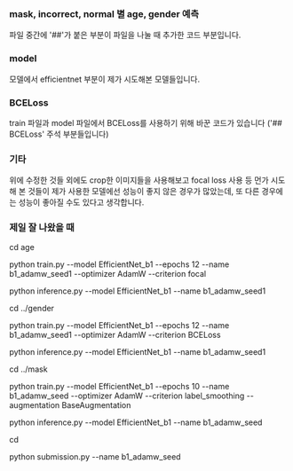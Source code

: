 ### mask, incorrect, normal 별 age, gender 예측
파일 중간에 '##'가 붙은 부분이 파일을 나눌 때 추가한 코드 부분입니다.
### model
모델에서 efficientnet 부분이 제가 시도해본 모델들입니다.
### BCELoss
train 파일과 model 파일에서 BCELoss를 사용하기 위해 바꾼 코드가 있습니다 ('## BCELoss' 주석 부분들입니다)
### 기타
위에 수정한 것들 외에도 crop한 이미지들을 사용해보고 focal loss 사용 등 먼가 시도해 본 것들이 제가 사용한 모델에선 성능이 좋지 않은 경우가 많았는데, 또 다른 경우에는 성능이 좋아질 수도 있다고 생각합니다. 
### 제일 잘 나왔을 때 
cd age

python train.py --model EfficientNet_b1 --epochs 12 --name b1_adamw_seed1 --optimizer AdamW --criterion focal

python inference.py --model EfficientNet_b1 --name b1_adamw_seed1

cd ../gender

python train.py --model EfficientNet_b1 --epochs 12 --name b1_adamw_seed1 --optimizer AdamW --criterion BCELoss

python inference.py --model EfficientNet_b1 --name b1_adamw_seed1

cd ../mask

python train.py --model EfficientNet_b1 --epochs 10 --name b1_adamw_seed --optimizer AdamW --criterion label_smoothing --augmentation BaseAugmentation

python inference.py --model EfficientNet_b1 --name b1_adamw_seed

cd

python submission.py --name b1_adamw_seed

